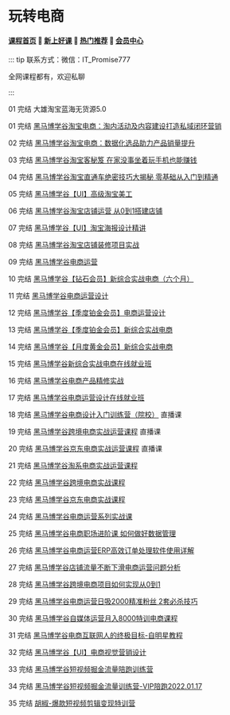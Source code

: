 # 玩转电商

#### [**课程首页**](../../README.md) 💖 [**新上好课**](./xshk.md) 💖 [**热门推荐**](./rmtj.md) 💖 [**会员中心**](./vip.md)

::: tip
联系方式：微信：IT_Promise777

全网课程都有，欢迎私聊

 

:::

01 完结 大雄淘宝蓝海无货源5.0

01 完结 [黑马博学谷淘宝电商：淘内活动及内容建设打造私域闭环营销](https://www.boxuegu.com/course/detail-4955.html)

02 完结 [黑马博学谷淘宝电商：数据化选品助力产品销量提升](https://www.boxuegu.com/course/detail-4954.html)

03 完结 [黑马博学谷淘宝客秘笈 在家没事坐着玩手机也能赚钱](https://www.boxuegu.com/course/detail-556.html)

04 完结 [黑马博学谷淘宝直通车绝密技巧大揭秘 零基础从入门到精通](https://www.boxuegu.com/course/detail-538.html)

05 完结 [黑马博学谷【UI】高级淘宝美工](https://www.boxuegu.com/course/detail-525.html)

06 完结 [黑马博学谷淘宝店铺运营 从0到1搭建店铺](https://www.boxuegu.com/course/detail-383.html)

07 完结 [黑马博学谷【UI】淘宝海报设计精讲](https://www.boxuegu.com/course/detail-330.html)

08 完结 [黑马博学谷淘宝店铺装修项目实战](https://www.boxuegu.com/course/detail-306.html)

09 完结 [黑马博学谷电商运营](https://www.boxuegu.com/course/detail-4527.html)

10 完结 [黑马博学谷【钻石会员】新综合实战电商（六个月）](https://www.boxuegu.com/class/outline-3756.html)

11 完结 [黑马博学谷电商运营设计](https://www.boxuegu.com/course/detail-3201.html)

12 完结 [黑马博学谷【季度铂金会员】电商运营设计](https://www.boxuegu.com/class/outline-2884.html)

13 完结 [黑马博学谷【季度铂金会员】新综合实战电商](https://www.boxuegu.com/class/outline-1542.html)

14 完结 [黑马博学谷【月度黄金会员】新综合实战电商](https://www.boxuegu.com/class/outline-1541.html)

15 完结 [黑马博学谷新综合实战电商在线就业班](https://www.boxuegu.com/class/outline-1509.html)

16 完结 [黑马博学谷电商产品精修实战](https://www.boxuegu.com/course/detail-1487.html)

17 完结 [黑马博学谷电商运营设计在线就业班](https://www.boxuegu.com/class/outline-1354.html)

18 完结 [黑马博学谷电商设计入门训练营（院校）](https://www.boxuegu.com/) 直播课

19 完结 [黑马博学谷跨境电商实战运营课程](https://www.boxuegu.com/) 直播课

20 完结 [黑马博学谷京东电商实战运营课程](https://www.boxuegu.com/) 直播课

21 完结 [黑马博学谷淘系电商实战运营课程](https://www.boxuegu.com/course/detail-1284.html)

22 完结 [黑马博学谷跨境电商实战课程](https://www.boxuegu.com/course/detail-1282.html)

23 完结 [黑马博学谷京东电商实战课程](https://www.boxuegu.com/course/detail-1280.html)

24 完结 [黑马博学谷电商运营系列实战课](https://www.boxuegu.com/course/detail-1109.html)

25 完结 [黑马博学谷电商职场进阶课 如何做好数据管理](https://www.boxuegu.com/course/detail-589.html)

26 完结 [黑马博学谷电商运营ERP高效订单处理软件使用详解](https://www.boxuegu.com/course/detail-557.html)

27 完结 [黑马博学谷店铺流量不断下滑电商运营问题分析](https://www.boxuegu.com/course/detail-356.html)

28 完结 [黑马博学谷跨境电商项目如何实现从0到1](https://www.boxuegu.com/course/detail-349.html)

29 完结 [黑马博学谷电商运营日吸2000精准粉丝 2套必杀技巧](https://www.boxuegu.com/course/detail-326.html)

30 完结 [黑马博学谷自媒体运营月入8000特训电商课程](https://www.boxuegu.com/course/detail-251.html)

31 完结 [黑马博学谷电商互联网人的终极目标-自明星教程](https://www.boxuegu.com/course/detail-177.html)

32 完结 [黑马博学谷【UI】电商视觉营销设计](https://www.boxuegu.com/course/detail-102.html)

33 完结 [黑马博学谷短视频掘金流量陪跑训练营](https://www.boxuegu.com/course/detail-4526.html)

34 完结 [黑马博学谷短视频掘金流量训练营-VIP陪跑2022.01.17](https://www.boxuegu.com/)

35 完结 [胡椒-爆款短视频剪辑变现特训营](https://m.youshu.cc/weixin/goods?from_ys_source=H5&goods_item_id=4412)


